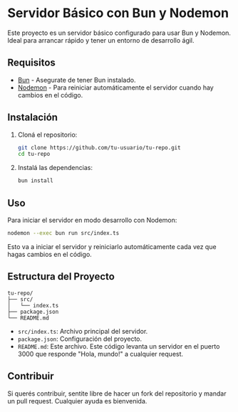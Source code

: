# Servidor Básico con Bun y Nodemon

Este proyecto es un servidor básico configurado para usar Bun y Nodemon. Ideal para arrancar rápido y tener un entorno de desarrollo ágil.

## Requisitos

- [Bun](https://bun.sh/) - Asegurate de tener Bun instalado.
- [Nodemon](https://nodemon.io/) - Para reiniciar automáticamente el servidor cuando hay cambios en el código.

## Instalación

1. Cloná el repositorio:

   ```bash
   git clone https://github.com/tu-usuario/tu-repo.git
   cd tu-repo
   ```

2. Instalá las dependencias:

   ```bash
   bun install
   ```

## Uso

Para iniciar el servidor en modo desarrollo con Nodemon:

```bash
nodemon --exec bun run src/index.ts
```

Esto va a iniciar el servidor y reiniciarlo automáticamente cada vez que hagas cambios en el código.

## Estructura del Proyecto

```plaintext
tu-repo/
├── src/
│   └── index.ts
├── package.json
└── README.md
```

- `src/index.ts`: Archivo principal del servidor.
- `package.json`: Configuración del proyecto.
- `README.md`: Este archivo.
  Este código levanta un servidor en el puerto 3000 que responde "Hola, mundo!" a cualquier request.

## Contribuir

Si querés contribuir, sentite libre de hacer un fork del repositorio y mandar un pull request. Cualquier ayuda es bienvenida.
